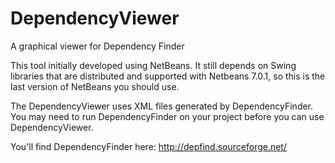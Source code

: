 DependencyViewer
================

A graphical viewer for Dependency Finder

This tool initially developed using NetBeans.
It still depends on Swing libraries that are distributed and supported with
Netbeans 7.0.1, so this is the last version of NetBeans you should use.

The DependencyViewer uses XML files generated by DependencyFinder.
You may need to run DependencyFinder on your project before you can use
DependencyViewer.

You'll find DependencyFinder here: http://depfind.sourceforge.net/
